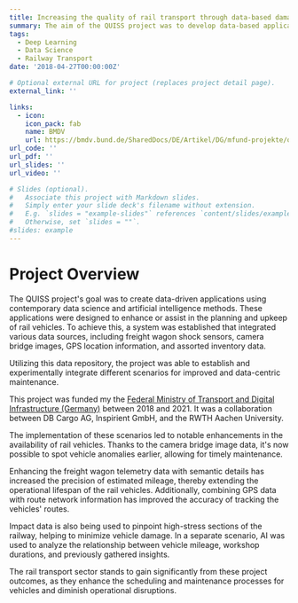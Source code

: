 ```yaml
---
title: Increasing the quality of rail transport through data-based damage pattern recognition on rail vehicles - QUISS
summary: The aim of the QUISS project was to develop data-based applications using modern data science and artificial intelligence approaches to optimize or support the scheduling and maintenance of rail vehicles.
tags:
  - Deep Learning
  - Data Science
  - Railway Transport
date: '2018-04-27T00:00:00Z'

# Optional external URL for project (replaces project detail page).
external_link: ''

links:
  - icon: 
    icon_pack: fab
    name: BMDV
    url: https://bmdv.bund.de/SharedDocs/DE/Artikel/DG/mfund-projekte/qualitaetssteigerung-des-schienenverkehrs-durch-intelligentedatenbasierte-schadmustererkennung-quiss.html
url_code: ''
url_pdf: ''
url_slides: ''
url_video: ''

# Slides (optional).
#   Associate this project with Markdown slides.
#   Simply enter your slide deck's filename without extension.
#   E.g. `slides = "example-slides"` references `content/slides/example-slides.md`.
#   Otherwise, set `slides = ""`.
#slides: example
---
```


# Project Overview
The QUISS project's goal was to create data-driven applications using contemporary data science and artificial intelligence methods. These applications were designed to enhance or assist in the planning and upkeep of rail vehicles. To achieve this, a system was established that integrated various data sources, including freight wagon shock sensors, camera bridge images, GPS location information, and assorted inventory data.

Utilizing this data repository, the project was able to establish and experimentally integrate different scenarios for improved and data-centric maintenance.

This project was funded my the [Federal Ministry of Transport and Digital Infrastructure (Germany)](https://bmdv.bund.de/SharedDocs/DE/Artikel/DG/mfund-projekte/qualitaetssteigerung-des-schienenverkehrs-durch-intelligentedatenbasierte-schadmustererkennung-quiss.html) between 2018 and 2021. It was a collaboration between DB Cargo AG, Inspirient GmbH, and the RWTH Aachen University.

The implementation of these scenarios led to notable enhancements in the availability of rail vehicles. Thanks to the camera bridge image data, it's now possible to spot vehicle anomalies earlier, allowing for timely maintenance.

Enhancing the freight wagon telemetry data with semantic details has increased the precision of estimated mileage, thereby extending the operational lifespan of the rail vehicles. Additionally, combining GPS data with route network information has improved the accuracy of tracking the vehicles' routes.

Impact data is also being used to pinpoint high-stress sections of the railway, helping to minimize vehicle damage. In a separate scenario, AI was used to analyze the relationship between vehicle mileage, workshop durations, and previously gathered insights.

The rail transport sector stands to gain significantly from these project outcomes, as they enhance the scheduling and maintenance processes for vehicles and diminish operational disruptions.
